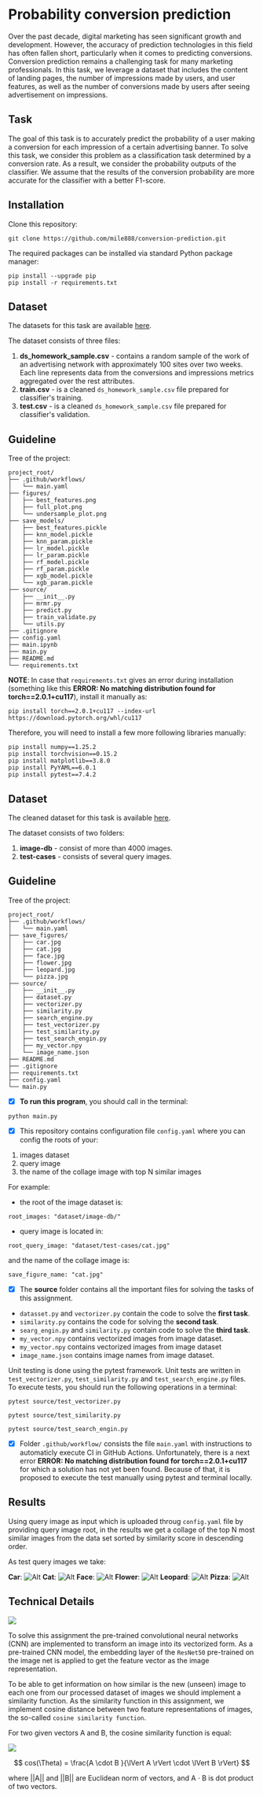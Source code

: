 # Probability conversion prediction
Over the past decade, digital marketing has seen significant growth and development. However, the accuracy of prediction technologies in this field has often fallen short, particularly when it comes to predicting conversions. Conversion prediction remains a challenging task for many marketing professionals. In this task, we leverage a dataset that includes the content of landing pages, the number of impressions made by users, and user features, as well as the number of conversions made by users after seeing advertisement on impressions. 

## Task
The goal of this task is to accurately predict the probability of a user making a conversion for each impression of a certain advertising banner. To solve this task, we consider this problem as a classification task determined by a conversion rate. As a result, we consider the probability outputs of the classifier. We assume that the results of the conversion probability are more accurate for the classifier with a better F1-score. 

## Installation
Clone this repository:
```
git clone https://github.com/mile888/conversion-prediction.git
```
The required packages can be installed via standard Python package manager:
```
pip install --upgrade pip
pip install -r requirements.txt
```

## Dataset
The datasets for this task are available [here](https://drive.google.com/drive/folders/1eH5FLgAMjcMGdd8yHxjnO5IJOOZdJIuv).

The dataset consists of three files:
1. **ds_homework_sample.csv** - contains a random sample of the work of an advertising network with approximately 100 sites over two weeks. Each line represents data from the conversions and impressions metrics aggregated over the rest attributes. 
2. **train.csv** - is a cleaned `ds_homework_sample.csv` file prepared for classifier's training.
3. **test.csv** - is a cleaned `ds_homework_sample.csv` file prepared for classifier's validation.


## Guideline
Tree of the project:
```plaintext
project_root/
├── .github/workflows/ 
│   └── main.yaml
├── figures/
│   ├── best_features.png
│   ├── full_plot.png
│   └── undersample_plot.png  
├── save_models/
│   ├── best_features.pickle
│   ├── knn_model.pickle
│   ├── knn_param.pickle
│   ├── lr_model.pickle
│   ├── lr_param.pickle
│   ├── rf_model.pickle
│   ├── rf_param.pickle
│   ├── xgb_model.pickle
│   └── xgb_param.pickle
├── source/
│   ├── __init__.py
│   ├── mrmr.py
│   ├── predict.py
│   ├── train_validate.py
│   └── utils.py
├── .gitignore 
├── config.yaml
├── main.ipynb
├── main.py
├── README.md
└── requirements.txt
```









**NOTE**:
In case that `requirements.txt` gives an error during installation (something like this **ERROR: No matching distribution found for torch==2.0.1+cu117**), install it manually as:
```
pip install torch==2.0.1+cu117 --index-url https://download.pytorch.org/whl/cu117
```
Therefore, you will need to install a few more following libraries manually:
```
pip install numpy==1.25.2
pip install torchvision==0.15.2
pip install matplotlib==3.8.0
pip install PyYAML==6.0.1
pip install pytest==7.4.2
```

## Dataset
The cleaned dataset for this task is available [here](https://drive.google.com/drive/folders/1qOVe9A5fX5D5vNGIuDvlIGCT0mq-PbGF).

The dataset consists of two folders:
1. **image-db** - consist of more than 4000 images. 
2. **test-cases** - consists of several query images.

## Guideline
Tree of the project:
```plaintext
project_root/
├── .github/workflows/ 
│   └── main.yaml
├── save_figures/
│   ├── car.jpg
│   ├── cat.jpg
│   ├── face.jpg
│   ├── flower.jpg
│   ├── leopard.jpg
│   └── pizza.jpg
├── source/
│   ├── __init__.py
│   ├── dataset.py
│   ├── vectorizer.py
│   ├── similarity.py
│   ├── search_engine.py
│   ├── test_vectorizer.py
│   ├── test_similarity.py
│   ├── test_search_engin.py
│   ├── my_vector.npy
│   └── image_name.json
├── README.md
├── .gitignore
├── requirements.txt
├── config.yaml
└── main.py
```

- [x] **To run this program**, you should call in the terminal:
```
python main.py
```
- [x] This repository contains configuration file `config.yaml` where you can 
config the roots of your:
1. images dataset
2. query image
3. the name of the collage image with top N similar images

For example: 
- the root of the image dataset is:
```
root_images: "dataset/image-db/"
```
- query image is located in:
```
root_query_image: "dataset/test-cases/cat.jpg"
```
and the name of the collage image is:
```
save_figure_name: "cat.jpg"
```

- [x] The **source** folder contains all the important files for solving the tasks of this assignment.
- `datasset.py` and `vectorizer.py` contain the code to solve the **first task**.
- `similarity.py` contains the code for solving the **second task**.
- `searg_engin.py` and `similarity.py` contain code to solve the **third task**.
- `my_vector.npy` contains vectorized images from image dataset.
- `my_vector.npy` contains vectorized images from image dataset 
- `image_name.json` contains image names from image dataset.

Unit testing is done using the pytest framework. Unit tests are written in `test_vectorizer.py`, `test_similarity.py` and `test_search_engine.py` files. To execute tests, you should run the following operations in a terminal:
```
pytest source/test_vectorizer.py
```
```
pytest source/test_similarity.py
```
```
pytest source/test_search_engin.py
```

- [x] Folder `.github/workflow/` consists the file `main.yaml` with instructions to automaticly execute CI in GitHub Actions. Unfortunately, there is a next error **ERROR: No matching distribution found for torch==2.0.1+cu117** for which a solution has not yet been found. Because of that, it is proposed to execute the test manually using pytest and terminal locally.

## Results
Using query image as input which is uploaded throug `config.yaml` file by providing query image root, in the results we get a collage of the top N most
similar images from the data set sorted by similarity score in descending order. 

As test query images we take:

**Car**:
![Alt](save_figures/car.jpg)
**Cat**:
![Alt](save_figures/cat.jpg)
**Face**:
![Alt](save_figures/face.jpg)
**Flower**:
![Alt](save_figures/flower.jpg)
**Leopard**:
![Alt](save_figures/leopard.jpg)
**Pizza**:
![Alt](save_figures/pizza.jpg)

## Technical Details
<img src="https://render.githubusercontent.com/render/math?math={}">

To solve this assignment the pre-trained convolutional neural networks (CNN) are implemented to transform an image into its vectorized form. As a pre-trained CNN model, the embedding layer of the `ResNet50` pre-trained on the image net is applied to get the feature vector as the image representation. 

To be able to get information on how similar is the new (unseen) image to each one from our processed dataset of images we should implement a similarity function. As the similarity function in this assignment, we implement cosine distance between two feature representations of images, the so-called `cosine similarity function`.

For two given vectors A and B, the cosine similarity function is equal:

<img src="https://render.githubusercontent.com/render/math?math={}">

$$
cos(\Theta) = \frac{A \cdot B }{\lVert A \rVert \cdot \lVert B \rVert}
$$



where ||A|| and ||B|| are Euclidean norm of vectors, and A $\cdot$ B is dot product of two vectors.